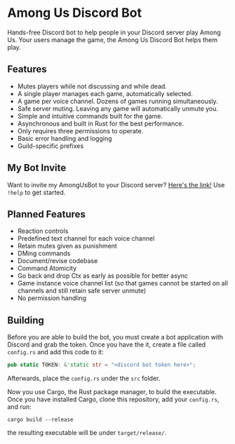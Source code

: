 # Among Us Discord Bot

Hands-free Discord bot to help people in your Discord server play Among Us. Your users manage the game, the Among Us Discord Bot helps them play.

## Features

- Mutes players while not discussing and while dead.
- A single player manages each game, automatically selected.
- A game per voice channel. Dozens of games running simultaneously.
- Safe server muting. Leaving any game will automatically unmute you.
- Simple and intuitive commands built for the game.
- Asynchronous and built in Rust for the best performance.
- Only requires three permissions to operate.
- Basic error handling and logging
- Guild-specific prefixes

## My Bot Invite

Want to invite my AmongUsBot to your Discord server? [Here's the link!](https://discord.com/api/oauth2/authorize?client_id=754473493201944586&permissions=4197376&scope=bot) Use `!help` to get started.

## Planned Features

- Reaction controls
- Predefined text channel for each voice channel
- Retain mutes given as punishment
- DMing commands
- Document/revise codebase
- Command Atomicity
- Go back and drop Ctx as early as possible for better async
- Game instance voice channel list (so that games cannot be started on all channels and still retain safe server unmute)
- No permission handling

## Building

Before you are able to build the bot, you must create a bot application with Discord and grab the token. Once you have the it, create a file called `config.rs` and add this code to it:

```rust
pub static TOKEN: &'static str = "<discord bot token here>";
```

Afterwards, place the `config.rs` under the `src` folder.

Now you use Cargo, the Rust package manager, to build the executable. Once you have installed Cargo, clone this repository, add your `config.rs`, and run:

```
cargo build --release
```

the resulting executable will be under `target/release/`.